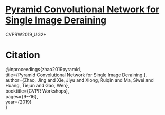 # [Pyramid Convolutional Network for Single Image Deraining](https://openaccess.thecvf.com/content_CVPRW_2019/papers/UG2+%20Prize%20Challenge/Zhao_Pyramid_Convolutional_Network_for_Single_Image_Deraining_CVPRW_2019_paper.pdf)
CVPRW2019_UG2+
# Citation
@inproceedings{zhao2019pyramid,  
  title={Pyramid Convolutional Network for Single Image Deraining.},  
  author={Zhao, Jing and Xie, Jiyu and Xiong, Ruiqin and Ma, Siwei and Huang, Tiejun and Gao, Wen},  
  booktitle={CVPR Workshops},  
  pages={9--16},  
  year={2019}  
}  
